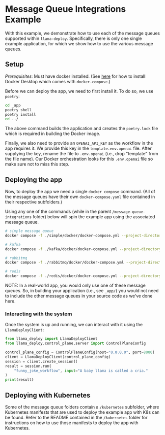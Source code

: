# Message Queue Integrations Example

With this example, we demonstrate how to use each of the message queues supported
within `llama-deploy`. Specifically, there is only one single example application,
for which we show how to use the various message queues.

## Setup

_Prerequisites_: Must have docker installed. (See
[here](https://docs.docker.com/get-docker/) for how to install Docker Desktop
which comes with `docker-compose`.)

Before we can deploy the app, we need to first install it. To do so, we use `poetry`:

```sh
cd _app
poetry shell
poetry install
cd ../
```

The above command builds the application and creates the `poetry.lock` file which
is required in building the Docker image.

Finally, we also need to provide an `OPENAI_API_KEY` as the workflow in the app
requires it. We provide this key in the `template.env.openai` file. After supplying
the key, rename the file to `.env.openai` (i.e., drop "template" from the file name).
Our Docker orchestration looks for this `.env.openai` file so make sure not to
miss this step.

## Deploying the app

Now, to deploy the app we need a single `docker compose` command. (All of the message
queues have their own `docker-compose.yaml` file contained in their respective
subfolders.)

Using any one of the commands (while in the parent `/message-queue-integrations` folder)
below will spin the example app using the associated message queue.

```sh
# simple message queue
docker compose -f ./simple/docker/docker-compose.yml --project-directory ./ up --build

# kafka
docker compose -f ./kafka/docker/docker-compose.yml --project-directory ./ up --build

# rabbitmq
docker compose -f ./rabbitmq/docker/docker-compose.yml --project-directory ./ up --build

# redis
docker compose -f ./redis/docker/docker-compose.yml --project-directory ./ up --build
```

NOTE: In a real-world app, you would only use one of these message queues. So, in
building your application (i.e., see `_app/`) you would not need to include the
other message queues in your source code as we've done here.

### Interacting with the system

Once the system is up and running, we can interact with it using the `LlamaDeployClient`:

```python
from llama_deploy import LlamaDeployClient
from llama_deploy.control_plane.server import ControlPlaneConfig

control_plane_config = ControlPlaneConfig(host="0.0.0.0", port=8000)
client = LlamaDeployClient(control_plane_config)
session = client.create_session()
result = session.run(
    "funny_joke_workflow", input="A baby llama is called a cria."
)
print(result)
```

## Deploying with Kubernetes

Some of the message queue folders contain a `/kubernetes` subfolder, where
Kubernetes manifests that are used to deploy the example app with K8s can be found.
Refer to the README contained in the `/kubernetes` folder for instructions on how
to use those manifests to deploy the app with Kubernetes.
